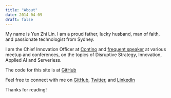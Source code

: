 ```yaml
---
title: "About"
date: 2014-04-09
draft: false
---
```



My name is Yun Zhi Lin. I am a proud father, lucky husband, man of faith, and passionate technologist from Sydney.

I am the Chief Innovation Officer at [Contino][contino-url] and [frequent speaker][talks] at various meetup and conferences, on the topics  of Disruptive Strategy, Innovation, Applied AI and Serverless.

The code for this site is at [GitHub][github-site]

Feel free to connect with me on [GitHub][github], [Twitter][twitter], and [LinkedIn][linkedin]

Thanks for reading!

[contino-url]:  https://www.contino.io
[talks]:        /talks
[github-site]:  https://github.com/yunspace/yunspace.com
[github]:       https://github.com/yunspace/
[twitter]:      https://twitter.com/yunzhilin
[linkedin]:     https://www.linkedin.com/in/mrserverless
